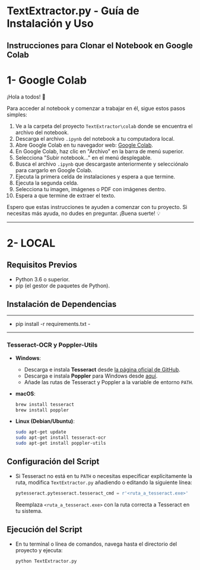 # TextExtractor.py - Guía de Instalación y Uso

## Instrucciones para Clonar el Notebook en Google Colab

# 1- Google Colab

¡Hola a todos! 🚀

Para acceder al notebook y comenzar a trabajar en él, sigue estos pasos simples:

1. Ve a la carpeta del proyecto `TextExtractor\colab` donde se encuentra el archivo del notebook.
2. Descarga el archivo `.ipynb` del notebook a tu computadora local.
3. Abre Google Colab en tu navegador web: [Google Colab](https://colab.research.google.com/).
4. En Google Colab, haz clic en "Archivo" en la barra de menú superior.
5. Selecciona "Subir notebook..." en el menú desplegable.
6. Busca el archivo `.ipynb` que descargaste anteriormente y selecciónalo para cargarlo en Google Colab.
7. Ejecuta la primera celda de instalaciones y espera a que termine.
8. Ejecuta la segunda celda.
9. Selecciona tu imagen, imágenes o PDF con imágenes dentro.
10. Espera a que termine de extraer el texto.

Espero que estas instrucciones te ayuden a comenzar con tu proyecto. Si necesitas más ayuda, no dudes en preguntar. ¡Buena suerte! 💡

--------------------------------------------------------------------------------------------
# 2- LOCAL

## Requisitos Previos
- Python 3.6 o superior.
- pip (el gestor de paquetes de Python).

## Instalación de Dependencias

------------------------------------
- pip install -r requirements.txt -
------------------------------------

### Tesseract-OCR y Poppler-Utils

- **Windows**:
    - Descarga e instala **Tesseract** desde [la página oficial de GitHub](https://github.com/tesseract-ocr/tesseract/wiki).
    - Descarga e instala **Poppler** para Windows desde [aquí](http://blog.alivate.com.au/poppler-windows/).
    - Añade las rutas de Tesseract y Poppler a la variable de entorno `PATH`.

- **macOS**:
    ```bash
    brew install tesseract
    brew install poppler
    ```

- **Linux (Debian/Ubuntu)**:
    ```bash
    sudo apt-get update
    sudo apt-get install tesseract-ocr
    sudo apt-get install poppler-utils
    ```

## Configuración del Script

- Si Tesseract no está en tu `PATH` o necesitas especificar explícitamente la ruta, modifica `TextExtractor.py` añadiendo o editando la siguiente línea:

    ```python
    pytesseract.pytesseract.tesseract_cmd = r'<ruta_a_tesseract.exe>'
    ```

    Reemplaza `<ruta_a_tesseract.exe>` con la ruta correcta a Tesseract en tu sistema.

## Ejecución del Script

- En tu terminal o línea de comandos, navega hasta el directorio del proyecto y ejecuta:

    ```bash
    python TextExtractor.py
    ```
